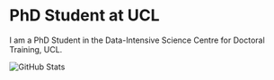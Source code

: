 # PhD Student at UCL

I am a PhD Student in the Data-Intensive Science Centre for Doctoral Training, UCL.

![GitHub Stats](https://github-readme-stats-paddyroddy.vercel.app/api?username=ikitcheng&count_private=true&disable_animations=false&hide_border=true&hide_title=true&show_icons=true&theme=tokyonight)
